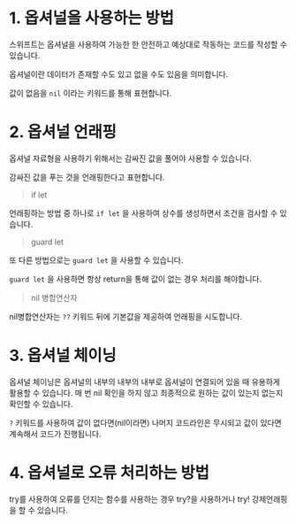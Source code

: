 ﻿
# 1. 옵셔널을 사용하는 방법

스위프트는 옵셔널을 사용하여 가능한 한 안전하고 예상대로 작동하는 코드를 작성할 수 있습니다.

옵셔널이란 데이터가 존재할 수도 있고 없을 수도 있음을 의미합니다.

값이 없음을 `nil` 이라는 키워드를 통해 표현합니다.

# 2. 옵셔널 언래핑

옵셔널 자료형을 사용하기 위해서는 감싸진 값을 풀어야 사용할 수 있습니다.

감싸진 값을 푸는 것을 언래핑한다고 표현합니다.

> if let

언래핑하는 방법 중 하나로 `if let` 을 사용하여 상수를 생성하면서 조건을 검사할 수 있습니다.

> guard let

또 다른 방법으로는 `guard let` 을 사용할 수 있습니다.

`guard let` 을 사용하면 항상 return을 통해 값이 없는 경우 처리를 해야합니다.

> nil 병합연산자

nil병합연산자는 `??` 키워드 뒤에 기본값을 제공하여 언래핑을 시도합니다.

# 3. 옵셔널 체이닝

옵셔널 체이닝은 옵셔널의 내부의 내부의 내부로 옵셔널이 연결되어 있을 때 유용하게 활용할 수 있습니다. 매 번 nil 확인을 하지 않고 최종적으로 원하는 값이 있는지 없는지 확인할 수 있습니다.

`?` 키워드를 사용하여 값이 없다면(nil이라면) 나머지 코드라인은 무시되고 값이 있다면 계속해서 코드가 진행됩니다.

# 4. 옵셔널로 오류 처리하는 방법

try를 사용하여 오류를 던지는 함수를 사용하는 경우 try?을 사용하거나 try! 강제언래핑을 할 수 있습니다.
